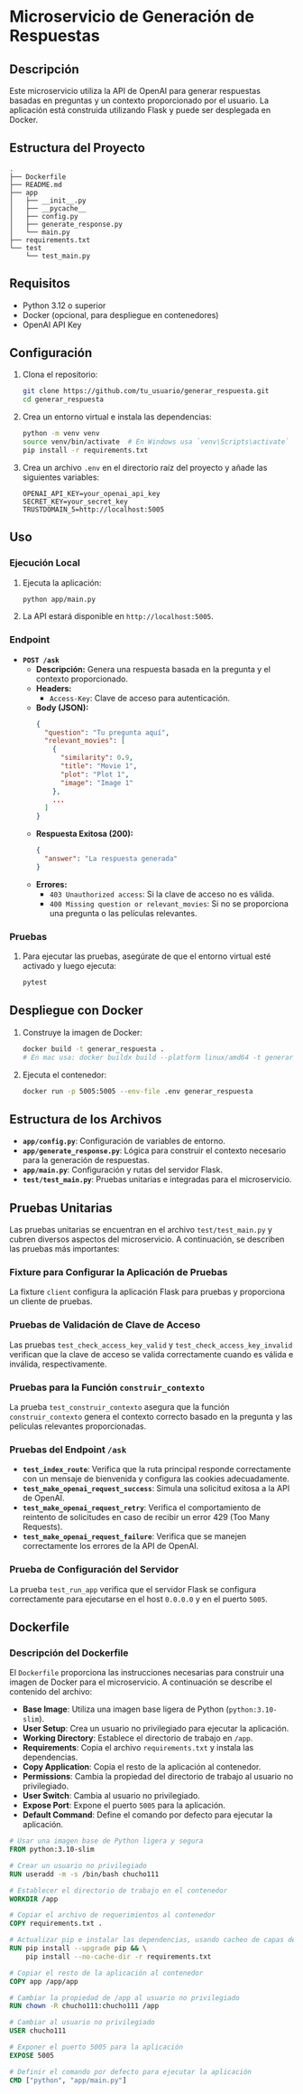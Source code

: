 # Microservicio de Generación de Respuestas

## Descripción

Este microservicio utiliza la API de OpenAI para generar respuestas basadas en preguntas y un contexto proporcionado por el usuario. La aplicación está construida utilizando Flask y puede ser desplegada en Docker.

## Estructura del Proyecto

```
.
├── Dockerfile
├── README.md
├── app
│   ├── __init__.py
│   ├── __pycache__
│   ├── config.py
│   ├── generate_response.py
│   └── main.py
├── requirements.txt
└── test
    └── test_main.py
```

## Requisitos

- Python 3.12 o superior
- Docker (opcional, para despliegue en contenedores)
- OpenAI API Key

## Configuración

1. Clona el repositorio:
    ```bash
    git clone https://github.com/tu_usuario/generar_respuesta.git
    cd generar_respuesta
    ```

2. Crea un entorno virtual e instala las dependencias:
    ```bash
    python -m venv venv
    source venv/bin/activate  # En Windows usa `venv\Scripts\activate`
    pip install -r requirements.txt
    ```

3. Crea un archivo `.env` en el directorio raíz del proyecto y añade las siguientes variables:
    ```
    OPENAI_API_KEY=your_openai_api_key
    SECRET_KEY=your_secret_key
    TRUSTDOMAIN_5=http://localhost:5005
    ```

## Uso

### Ejecución Local

1. Ejecuta la aplicación:
    ```bash
    python app/main.py
    ```

2. La API estará disponible en `http://localhost:5005`.

### Endpoint

- **`POST /ask`**
  - **Descripción:** Genera una respuesta basada en la pregunta y el contexto proporcionado.
  - **Headers:**
    - `Access-Key`: Clave de acceso para autenticación.
  - **Body (JSON):**
    ```json
    {
      "question": "Tu pregunta aquí",
      "relevant_movies": [
        {
          "similarity": 0.9,
          "title": "Movie 1",
          "plot": "Plot 1",
          "image": "Image 1"
        },
        ...
      ]
    }
    ```
  - **Respuesta Exitosa (200):**
    ```json
    {
      "answer": "La respuesta generada"
    }
    ```
  - **Errores:**
    - `403 Unauthorized access`: Si la clave de acceso no es válida.
    - `400 Missing question or relevant_movies`: Si no se proporciona una pregunta o las películas relevantes.

### Pruebas

1. Para ejecutar las pruebas, asegúrate de que el entorno virtual esté activado y luego ejecuta:
    ```bash
    pytest
    ```

## Despliegue con Docker

1. Construye la imagen de Docker:
    ```bash
    docker build -t generar_respuesta .
    # En mac usa: docker buildx build --platform linux/amd64 -t generar_respuesta
    ```

2. Ejecuta el contenedor:
    ```bash
    docker run -p 5005:5005 --env-file .env generar_respuesta
    ```

## Estructura de los Archivos

- **`app/config.py`**: Configuración de variables de entorno.
- **`app/generate_response.py`**: Lógica para construir el contexto necesario para la generación de respuestas.
- **`app/main.py`**: Configuración y rutas del servidor Flask.
- **`test/test_main.py`**: Pruebas unitarias e integradas para el microservicio.

## Pruebas Unitarias

Las pruebas unitarias se encuentran en el archivo `test/test_main.py` y cubren diversos aspectos del microservicio. A continuación, se describen las pruebas más importantes:

### Fixture para Configurar la Aplicación de Pruebas

La fixture `client` configura la aplicación Flask para pruebas y proporciona un cliente de pruebas.

### Pruebas de Validación de Clave de Acceso

Las pruebas `test_check_access_key_valid` y `test_check_access_key_invalid` verifican que la clave de acceso se valida correctamente cuando es válida e inválida, respectivamente.

### Pruebas para la Función `construir_contexto`

La prueba `test_construir_contexto` asegura que la función `construir_contexto` genera el contexto correcto basado en la pregunta y las películas relevantes proporcionadas.

### Pruebas del Endpoint `/ask`

- **`test_index_route`**: Verifica que la ruta principal responde correctamente con un mensaje de bienvenida y configura las cookies adecuadamente.
- **`test_make_openai_request_success`**: Simula una solicitud exitosa a la API de OpenAI.
- **`test_make_openai_request_retry`**: Verifica el comportamiento de reintento de solicitudes en caso de recibir un error 429 (Too Many Requests).
- **`test_make_openai_request_failure`**: Verifica que se manejen correctamente los errores de la API de OpenAI.

### Prueba de Configuración del Servidor

La prueba `test_run_app` verifica que el servidor Flask se configura correctamente para ejecutarse en el host `0.0.0.0` y en el puerto `5005`.

## Dockerfile

### Descripción del Dockerfile

El `Dockerfile` proporciona las instrucciones necesarias para construir una imagen de Docker para el microservicio. A continuación se describe el contenido del archivo:

- **Base Image**: Utiliza una imagen base ligera de Python (`python:3.10-slim`).
- **User Setup**: Crea un usuario no privilegiado para ejecutar la aplicación.
- **Working Directory**: Establece el directorio de trabajo en `/app`.
- **Requirements**: Copia el archivo `requirements.txt` y instala las dependencias.
- **Copy Application**: Copia el resto de la aplicación al contenedor.
- **Permissions**: Cambia la propiedad del directorio de trabajo al usuario no privilegiado.
- **User Switch**: Cambia al usuario no privilegiado.
- **Expose Port**: Expone el puerto `5005` para la aplicación.
- **Default Command**: Define el comando por defecto para ejecutar la aplicación.

```dockerfile
# Usar una imagen base de Python ligera y segura
FROM python:3.10-slim

# Crear un usuario no privilegiado
RUN useradd -m -s /bin/bash chucho111

# Establecer el directorio de trabajo en el contenedor
WORKDIR /app

# Copiar el archivo de requerimientos al contenedor
COPY requirements.txt .

# Actualizar pip e instalar las dependencias, usando cacheo de capas de Docker
RUN pip install --upgrade pip && \
    pip install --no-cache-dir -r requirements.txt

# Copiar el resto de la aplicación al contenedor
COPY app /app/app

# Cambiar la propiedad de /app al usuario no privilegiado
RUN chown -R chucho111:chucho111 /app

# Cambiar al usuario no privilegiado
USER chucho111

# Exponer el puerto 5005 para la aplicación
EXPOSE 5005

# Definir el comando por defecto para ejecutar la aplicación
CMD ["python", "app/main.py"]
